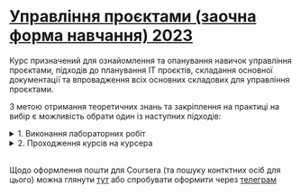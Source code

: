# [Управління проєктами (заочна форма навчання) 2023](https://github.com/Igor-Sikorsky-IST-Hub/Project-Management-Part-Time.git)

Курс призначений для ознайомлення та опанування навичок управління проєктами, підходів до планування ІТ проєктів, складання основної документації та впровадження всіх основних складових для управління проєктами.

З метою отримання теоретичних знань та закріплення на практиці на вибір є можливість обрати один із наступних підходів:

<details>
<summary>1. Виконання лабораторних робіт</summary>
<br/>

[Методичні вказівки](./assets/Project%20management%20labs.pdf) покривають основні складові плану проєкту та методи управління, а саме:

1. Стратегічний аналіз
2. Упрвління інтеграцією
3. Управління змістом
4. Управління трудовими ресурсами
5. Управління часом

> - **3 лабораторних роботи: 60 балів**
> - **5 лабораторних робіт: 95 балів**

Лабораторні работи надсилати [сюди](https://forms.gle/eQs3bX2BkRnhn35T8).

<br/>

</details>

<details>
<summary>2. Проходження курсів на курсера</summary>

<br/>

Наразі найбільш адекватними вважаються курси на Coursera, зокрема ось [ці](https://www.coursera.org/professional-certificates/google-project-management).

Також можна обрати будь-які інші тематичні курси, але попередньо необхідно узгодити їх проходження з викладачем.

Більшість курсів (також і ті, що вказані за посиланням) надаються безкоштовно у межах [програми КПІ на Coursera](https://www.coursera.org/programs/program-natsional-nii-tiekhnichnii-univiersitiet-ukrayini-kiyivs-kii).

Для отримання доступу до цієї програми необхідно мати пошту в домені kpi.ua.

> **При проходжженні курсів [тут](https://www.coursera.org/professional-certificates/google-project-management):**
>- 1 сертифікат (тобто будь-який пройдений курс): **60 балів**
>- 2 сертифікати: **95 балів**

Інформацію по сертифікатах надсилати [сюди](https://forms.gle/WFLCtw4DN3yXNQkQ7).

</details>

<br/>

Щодо оформлення пошти для Coursera (та пошуку контктних осіб для цього) можна глянути [тут](https://mooc4ua.online/coursera) або спробувати оформити через [телеграм](https://t.me/kpi_telecom_bot)